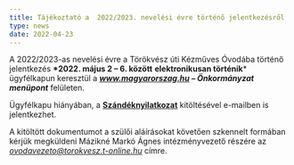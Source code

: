 ```yaml
---
title: Tájékoztató a  2022/2023. nevelési évre történő jelentkezésről
type: news
date: 2022-04-23
---
```

A 2022/2023-as nevelési évre a Törökvész úti Kézműves Óvodába történő jelentkezés **\*2022. május 2 – 6. között** **elektronikusan történik*** ügyfélkapun keresztül a ***www.magyarorszag.hu – Önkormányzat menüpont*** felületen.

Ügyfélkapu hiányában, a **[Szándéknyilatkozat](https://drive.google.com/file/d/10nkYBM6KeYDQzMCgopnzVGhFXy0jJWHJ/view)** kitöltésével e-mailben is jelentkezhet.

A kitöltött dokumentumot a szülői aláírásokat követően szkennelt formában kérjük megküldeni Mázikné Markó Ágnes intézményvezető részére az *[ovodavezeto@torokvesz.t-online.hu](mailto:ovodavezeto@torokvesz.t-online.hu)* címre.